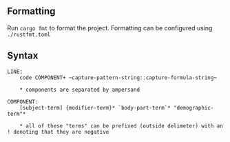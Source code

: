 ## Formatting

Run `cargo fmt` to format the project.
Formatting can be configured using `./rustfmt.toml`

## Syntax

```
LINE:
    code COMPONENT+ ~capture-pattern-string::capture-formula-string~

    * components are separated by ampersand

COMPONENT:
    [subject-term] {modifier-term}* `body-part-term`* "demographic-term"*

    * all of these "terms" can be prefixed (outside delimeter) with an ! denoting that they are negative
```
